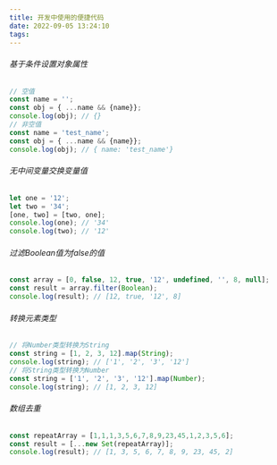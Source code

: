 ```yaml
---
title: 开发中使用的便捷代码
date: 2022-09-05 13:24:10
tags:
---
```


###### 基于条件设置对象属性
```javascript
// 空值
const name = '';
const obj = { ...name && {name}};
console.log(obj); // {}
// 非空值
const name = 'test_name';
const obj = { ...name && {name}};
console.log(obj); // { name: 'test_name'}
```
<!-- more -->
###### 无中间变量交换变量值
```javascript
let one = '12';
let two = '34';
[one, two] = [two, one];
console.log(one); // '34'
console.log(two); // '12'
```

###### 过滤Boolean值为false的值
```javascript
const array = [0, false, 12, true, '12', undefined, '', 8, null];
const result = array.filter(Boolean);
console.log(result); // [12, true, '12', 8]
```

###### 转换元素类型
```javascript
// 将Number类型转换为String
const string = [1, 2, 3, 12].map(String);
console.log(string); // ['1', '2', '3', '12']
// 将String类型转换为Number
const string = ['1', '2', '3', '12'].map(Number);
console.log(string); // [1, 2, 3, 12]
```

###### 数组去重
```javascript
const repeatArray = [1,1,1,3,5,6,7,8,9,23,45,1,2,3,5,6];
const result = [...new Set(repeatArray)];
console.log(result); // [1, 3, 5, 6, 7, 8, 9, 23, 45, 2]
```